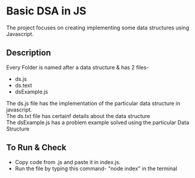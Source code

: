 # Basic DSA in JS

The project focuses on creating implementing some data structures using Javascript.

## Description

Every Folder is named after a data structure & has 2 files-

- ds.js
- ds.text
- dsExample.js

The ds.js file has the implementation of the particular data structure in javascript. \
The ds.txt file has certainf details about the data structure \
The dsExample.js has a problem example solved using the particular Data Structure

## To Run & Check

- Copy code from .js and paste it in index.js.
- Run the file by typing this command- "node index" in the terminal
